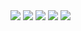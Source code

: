<img src="./Screenshots/Dashboard-1.jpg">
<img src="./Screenshots/Dashboard-2.jpg">
<img src="./Screenshots/Login.jpg">
<img src="./Screenshots/Signup.jpg">
<img src="./Screenshots/.jpg">
